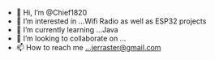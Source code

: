 - 👋 Hi, I’m @Chief1820
- 👀 I’m interested in ...Wifi Radio as well as ESP32 projects
- 🌱 I’m currently learning ...Java
- 💞️ I’m looking to collaborate on ...
- 📫 How to reach me ...jerraster@gmail.com

<!---
Chief1820/Chief1820 is a ✨ special ✨ repository because its `README.md` (this file) appears on your GitHub profile.
You can click the Preview link to take a look at your changes.
--->
